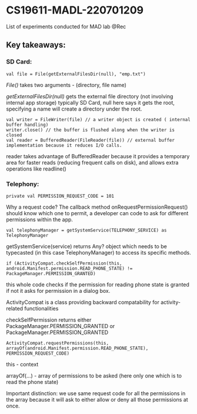 # CS19611-MADL-220701209
List of experiments conducted for MAD lab @Rec

## Key takeaways:

### SD Card:
```
val file = File(getExternalFilesDir(null), "emp.txt")
```
*File()* takes two arguments - (directory, file name)

*getExternalFilesDir(null)* gets the external file directory (not involving internal app storage) typically SD Card, null here says it gets the root, specifying a name will create a directory under the root.

```
val writer = FileWriter(file) // a writer object is created ( internal buffer handling)
writer.close() // the buffer is flushed along when the writer is closed
val reader = BufferedReader(FileReader(file)) // external buffer implementation because it reduces I/O calls.
```

reader takes advantage of BufferedReader because it provides a temporary area for faster reads (reducing frequent calls on disk), and allows extra operations like readline() 

### Telephony:

```
private val PERMISSION_REQUEST_CODE = 101
```
Why a request code? The callback method onRequestPermissionRequest() should know which one to permit, a developer can code to ask for different permissions within the app.

```
val telephonyManager = getSystemService(TELEPHONY_SERVICE) as TelephonyManager
```
getSystemService(service) returns Any? object which needs to be typecasted (in this case TelephonyManager) to access its specific methods.

```
if (ActivityCompat.checkSelfPermission(this, android.Manifest.permission.READ_PHONE_STATE) != PackageManager.PERMISSION_GRANTED)
```
this whole code checks if the permission for reading phone state is granted if not it asks for permission in a dialog box.

ActivityCompat is a class providing backward compatability for activity-related functionalities

checkSelfPermission returns either PackageManager.PERMISSION_GRANTED or PackageManager.PERMISSION_GRANTED

```
ActivityCompat.requestPermissions(this, arrayOf(android.Manifest.permission.READ_PHONE_STATE), PERMISSION_REQUEST_CODE)
```

this - context

arrayOf(...) - array of permissions to be asked (here only one which is to read the phone state)

Important distinction: we use same request code for all the permissions in the array because it will ask to either allow or deny all those permissions at once.
